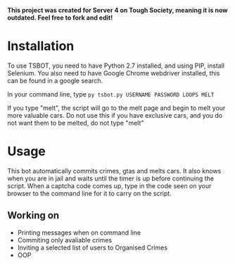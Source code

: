 **This project was created for Server 4 on Tough Society, meaning it is now outdated. Feel free to fork and edit!**

# Installation
To use TSBOT, you need to have Python 2.7 installed, and using PIP, install Selenium.
You also need to have Google Chrome webdriver installed, this can be found in a google search.

In your command line, type `py tsbot.py USERNAME PASSWORD LOOPS MELT`

If you type "melt", the script will go to the melt page and begin to melt your more valuable cars. Do not use this if you have exclusive cars, and you do not want them to be melted, do not type "melt"

# Usage
This bot automatically commits crimes, gtas and melts cars. It also knows when you are in jail and waits until the timer is up before continuing the script. When a captcha code comes up, type in the code seen on your browser to the command line for it to carry on the script.

## Working on
- Printing messages when on command line
- Commiting only avaliable crimes
- Inviting a selected list of users to Organised Crimes
- OOP

